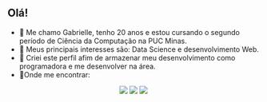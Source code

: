 ## Olá!

- 🔭 Me chamo Gabrielle, tenho 20 anos e estou cursando o segundo período de Ciência da Computação na PUC Minas.
- 🤔 Meus principais interesses são: Data Science e desenvolvimento Web.
- 💬 Criei este perfil afim de armazenar meu desenvolvimento como programadora e me desenvolver na área. 
- 📍Onde me encontrar:
  
<div align="center"> 

  <a href="https://www.instagram.com/gabriellerrr?igsh=MWNyMW93eGw0ZTk0dg==" target="_blank"><img src="https://img.shields.io/badge/-Instagram-%23E4405F?style=for-the-badge&logo=instagram&logoColor=white" target="_blank"></a>
  <a href = "mailto:gabrielledocarmoassuncao@gmail.com"><img src="https://img.shields.io/badge/-Gmail-%23333?style=for-the-badge&logo=gmail&logoColor=white" target="_blank"></a>
  <a href="https://www.linkedin.com/in/gabrielle-assun%C3%A7%C3%A3o-a555a2213/" target="_blank"><img src="https://img.shields.io/badge/-LinkedIn-%230077B5?style=for-the-badge&logo=linkedin&logoColor=white" target="_blank"></a> 
  
</div>

